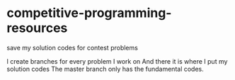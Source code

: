 # competitive-programming-resources
save my solution codes for contest problems

I create branches for every problem I work on
And there it is where I put my solution codes
The master branch only has the fundamental codes.
